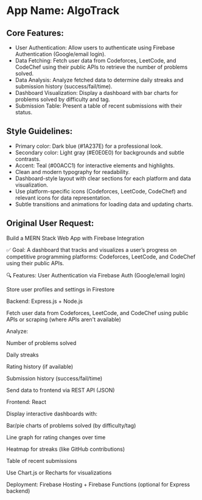 # **App Name**: AlgoTrack

## Core Features:

- User Authentication: Allow users to authenticate using Firebase Authentication (Google/email login).
- Data Fetching: Fetch user data from Codeforces, LeetCode, and CodeChef using their public APIs to retrieve the number of problems solved.
- Data Analysis: Analyze fetched data to determine daily streaks and submission history (success/fail/time).
- Dashboard Visualization: Display a dashboard with bar charts for problems solved by difficulty and tag.
- Submission Table: Present a table of recent submissions with their status.

## Style Guidelines:

- Primary color: Dark blue (#1A237E) for a professional look.
- Secondary color: Light gray (#E0E0E0) for backgrounds and subtle contrasts.
- Accent: Teal (#00ACC1) for interactive elements and highlights.
- Clean and modern typography for readability.
- Dashboard-style layout with clear sections for each platform and data visualization.
- Use platform-specific icons (Codeforces, LeetCode, CodeChef) and relevant icons for data representation.
- Subtle transitions and animations for loading data and updating charts.

## Original User Request:
Build a MERN Stack Web App with Firebase Integration

✅ Goal: A dashboard that tracks and visualizes a user’s progress on competitive programming platforms: Codeforces, LeetCode, and CodeChef using their public APIs.

🔍 Features:
User Authentication via Firebase Auth (Google/email login)

Store user profiles and settings in Firestore

Backend: Express.js + Node.js

Fetch user data from Codeforces, LeetCode, and CodeChef using public APIs or scraping (where APIs aren't available)

Analyze:

Number of problems solved

Daily streaks

Rating history (if available)

Submission history (success/fail/time)

Send data to frontend via REST API (JSON)

Frontend: React

Display interactive dashboards with:

Bar/pie charts of problems solved (by difficulty/tag)

Line graph for rating changes over time

Heatmap for streaks (like GitHub contributions)

Table of recent submissions

Use Chart.js or Recharts for visualizations

Deployment: Firebase Hosting + Firebase Functions (optional for Express backend)
  